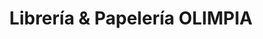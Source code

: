 ---
title: "Librería & Papelería OLIMPIA"
url: /la-paz/libreria-und-papeleria-olimpia/
shop: material de oficina
---
